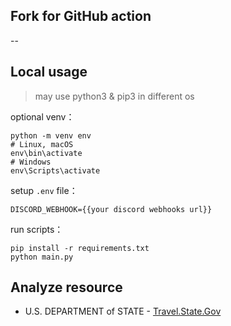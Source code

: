 ## Fork for GitHub action

--

## Local usage

> may use python3 & pip3 in different os

optional venv：

```
python -m venv env
# Linux, macOS
env\bin\activate
# Windows
env\Scripts\activate
```

setup `.env` file：

```
DISCORD_WEBHOOK={{your discord webhooks url}}
```

run scripts：

```
pip install -r requirements.txt
python main.py
```

## Analyze resource

- U.S. DEPARTMENT of STATE - [Travel.State.Gov](https://travel.state.gov/)
